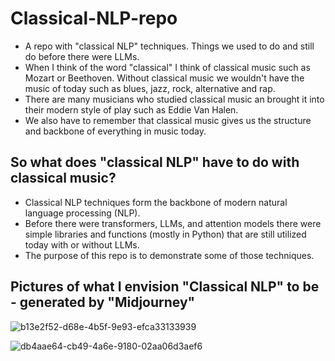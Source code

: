 # Classical-NLP-repo
* A repo with "classical NLP" techniques. Things we used to do and still do before there were LLMs.
* When I think of the word "classical" I think of classical music such as Mozart or Beethoven. Without classical music we wouldn't have the music of today such as blues, jazz, rock, alternative and rap.
* There are many musicians who studied classical music an brought it into their modern style of play such as Eddie Van Halen.
* We also have to remember that classical music gives us the structure and backbone of everything in music today.

## So what does "classical NLP" have to do with classical music?
* Classical NLP techniques form the backbone of modern natural language processing (NLP).
* Before there were transformers, LLMs, and attention models there were simple libraries and functions (mostly in Python) that are still utilized today with or without LLMs.
* The purpose of this repo is to demonstrate some of those techniques.



## Pictures of what I envision "Classical NLP" to be - generated by "Midjourney"

![b13e2f52-d68e-4b5f-9e93-efca33133939](https://github.com/bostonadam525/Classical-NLP-repo/assets/45008475/2a85bf57-5f0a-4990-8560-3831027f6b79)



![db4aae64-cb49-4a6e-9180-02aa06d3aef6](https://github.com/bostonadam525/Classical-NLP-repo/assets/45008475/c863cde9-860b-4b19-b3ea-6ab4397a869b)





